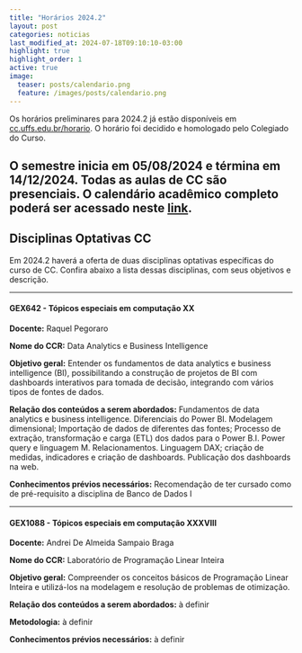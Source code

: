 ```yaml
---
title: "Horários 2024.2"
layout: post
categories: noticias
last_modified_at: 2024-07-18T09:10:10-03:00
highlight: true
highlight_order: 1
active: true
image:
  teaser: posts/calendario.png
  feature: /images/posts/calendario.png
---
```


Os horários preliminares para 2024.2 já estão disponíveis em [cc.uffs.edu.br/horario](https://cc.uffs.edu.br/horario/). O horário foi decidido e homologado pelo Colegiado do Curso.

## O semestre inicia em 05/08/2024 e términa em 14/12/2024. **Todas as aulas de CC são presenciais**. O calendário acadêmico completo poderá ser acessado neste [link](https://www.uffs.edu.br/atos-normativos/resolucao/consuni/2023-0146).


## Disciplinas Optativas CC

Em 2024.2 haverá a oferta de duas disciplinas optativas específicas do curso de CC. Confira abaixo a lista dessas disciplinas, com seus objetivos e descrição.

---

#### GEX642 - Tópicos especiais em computação XX

**Docente:**
Raquel Pegoraro

**Nome do CCR:**
Data Analytics e Business Intelligence

**Objetivo geral:**
Entender os fundamentos de data analytics e business intelligence (BI), possibilitando a construção de projetos de BI com dashboards interativos para tomada de decisão, integrando com vários tipos de fontes de dados.

**Relação dos conteúdos a serem abordados:**
Fundamentos de data analytics e business intelligence. Diferenciais do Power BI. Modelagem dimensional; Importação de dados de diferentes das fontes; Processo de extração, transformação e carga (ETL) dos dados para o Power B.I. Power query e linguagem M. Relacionamentos. Linguagem DAX; criação de medidas, indicadores e criação de dashboards. Publicação dos dashboards na web.

**Conhecimentos prévios necessários:**
Recomendação de ter cursado como de pré-requisito a disciplina de Banco de Dados I

---

#### GEX1088 - Tópicos especiais em computação XXXVIII

**Docente:**
Andrei De Almeida Sampaio Braga

**Nome do CCR:**
Laboratório de Programação Linear Inteira

**Objetivo geral:**
Compreender os conceitos básicos de Programação Linear Inteira e utilizá-los na modelagem e resolução de problemas de otimização.

**Relação dos conteúdos a serem abordados:**
à definir

**Metodologia:**
à definir

**Conhecimentos prévios necessários:**
à definir
